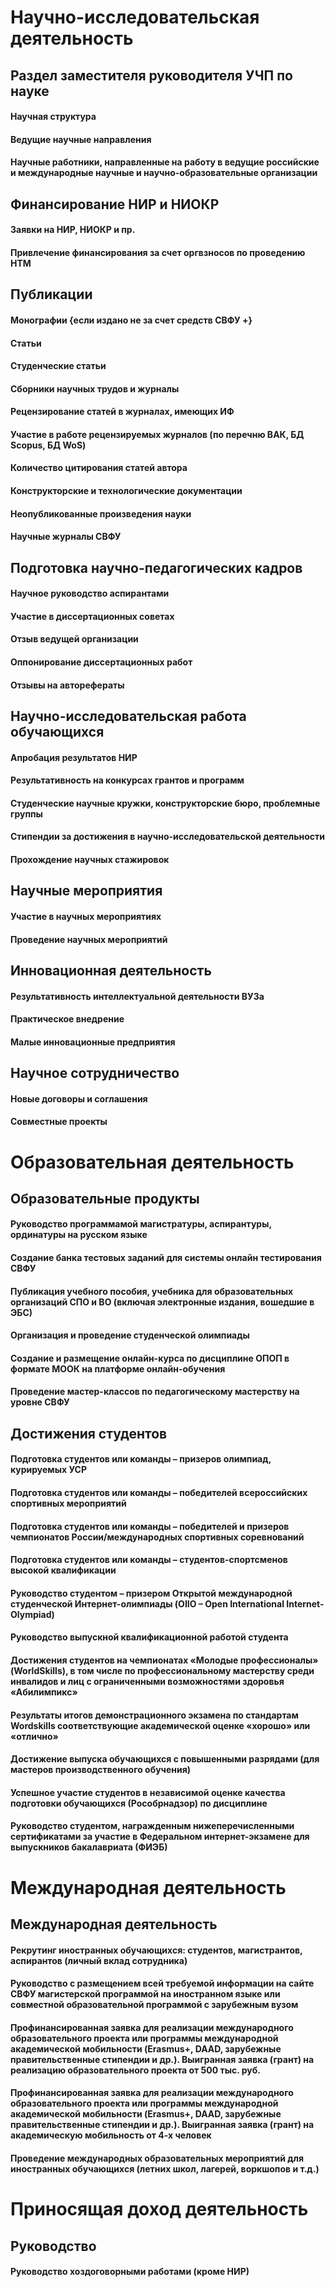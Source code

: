 # Научно-исследовательская деятельность
## Раздел заместителя руководителя УЧП по науке
#### Научная структура
#### Ведущие научные направления
#### Научные работники, направленные на работу в ведущие российские и международные научные и научно-образовательные организации
## Финансирование НИР и НИОКР
#### Заявки на НИР, НИОКР и пр.
#### Привлечение финансирования за счет оргвзносов по проведению НТМ
## Публикации
#### Монографии {если издано не за счет средств СВФУ +}
#### Статьи
#### Cтуденческие статьи
#### Сборники научных трудов и журналы
#### Рецензирование статей в журналах, имеющих ИФ
#### Участие в работе рецензируемых журналов (по перечню ВАК, БД Scopus, БД WoS)
#### Количество цитирования статей автора
#### Конструкторские и технологические документации
#### Неопубликованные произведения науки
#### Научные журналы СВФУ
## Подготовка научно-педагогических кадров
#### Научное руководство аспирантами
#### Участие в диссертационных советах
#### Отзыв ведущей организации
#### Оппонирование диссертационных работ
#### Отзывы на авторефераты
## Научно-исследовательская работа обучающихся
#### Апробация результатов НИР
#### Результативность на конкурсах грантов и программ
#### Студенческие научные кружки, конструкторские бюро, проблемные группы
#### Стипендии за достижения в научно-исследовательской деятельности
#### Прохождение научных стажировок
## Научные мероприятия
#### Участие в научных мероприятиях
#### Проведение научных мероприятий
## Инновационная деятельность
#### Результативность интеллектуальной деятельности ВУЗа
#### Практическое внедрение
#### Малые инновационные предприятия
## Научное сотрудничество
#### Новые договоры и соглашения
#### Совместные проекты

# Образовательная деятельность
## Образовательные продукты
#### Руководство программамой магистратуры, аспирантуры, ординатуры на русском языке
#### Создание банка тестовых заданий для системы онлайн тестирования СВФУ
#### Публикация учебного пособия, учебника для образовательных организаций СПО и ВО (включая электронные издания, вошедшие в ЭБС)
#### Организация и проведение студенческой олимпиады
#### Создание и размещение онлайн-курса по дисциплине ОПОП в формате МООК на платформе онлайн-обучения
#### Проведение мастер-классов по педагогическому мастерству на уровне СВФУ
## Достижения студентов
#### Подготовка студентов или команды – призеров олимпиад, курируемых УСР
#### Подготовка студентов или команды – победителей всероссийских спортивных мероприятий
#### Подготовка студентов или команды – победителей и призеров чемпионатов России/международных спортивных соревнований
#### Подготовка студентов или команды – студентов-спортсменов высокой квалификации
#### Руководство студентом – призером Открытой международной студенческой Интернет-олимпиады (OIIO – Open International Internet-Olympiad)
#### Руководство выпускной квалификационной работой студента
#### Достижения студентов на чемпионатах «Молодые профессионалы» (WorldSkills), в том числе по профессиональному мастерству среди инвалидов и лиц с ограниченными возможностями здоровья «Абилимпикс»
#### Результаты итогов демонстрационного экзамена по стандартам Wordskills соответствующие академической оценке «хорошо» или «отлично»
#### Достижение выпуска обучающихся с повышенными разрядами (для мастеров производственного обучения)
#### Успешное участие студентов в независимой оценке качества подготовки обучающихся (Рособрнадзор) по дисциплине
#### Руководство студентом, награжденным нижеперечисленными сертификатами за участие в Федеральном интернет-экзамене для выпускников бакалавриата (ФИЭБ)

# Международная деятельность
## Международная деятельность
#### Рекрутинг иностранных обучающихся: студентов, магистрантов, аспирантов (личный вклад сотрудника)
#### Руководство с размещением всей требуемой информации на сайте СВФУ магистерской программой на иностранном языке или совместной образовательной программой с зарубежным вузом
#### Профинансированная заявка для реализации международного образовательного проекта или программы международной академической мобильности (Erasmus+, DAAD, зарубежные правительственные стипендии и др.). Выигранная заявка (грант) на реализацию образовательного проекта от 500 тыс. руб.
#### Профинансированная заявка для реализации международного образовательного проекта или программы международной академической мобильности (Erasmus+, DAAD, зарубежные правительственные стипендии и др.). Выигранная заявка (грант) на академическую мобильность от 4-х человек
#### Проведение международных образовательных мероприятий для иностранных обучающихся (летних школ, лагерей, воркшопов и т.д.)

# Приносящая доход деятельность
## Руководство
#### Руководство хоздоговорными работами (кроме НИР)
